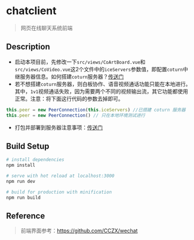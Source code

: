 # chatclient

> 网页在线聊天系统前端

## Description 

- 启动本项目前，先修改一下`src/views/CoArtBoard.vue`和`src/views/CoVideo.vue`这2个文件中的`iceServers`参数值，即配置`coturn`中继服务器信息。如何搭建`coturn`服务器？[传送门](https://www.jianshu.com/p/7e9d0af05396)
- 若不想搭建`coturn`服务器，则白板协作、语音视频通话功能只能在本地进行。其中，`1v1`视频通话失败，因为需要两个不同的视频输出流，其它功能都使用正常。注意：将下面这行代码的参数去掉即可。

```js
this.peer = new PeerConnection(this.iceServers) //已搭建 coturn 服务器
this.peer = new PeerConnection() // 只在本地环境测试进行
```

- 打包并部署到服务器注意事项：[传送门](https://www.jianshu.com/p/83b76e62976b)

## Build Setup

``` bash
# install dependencies
npm install

# serve with hot reload at localhost:3000
npm run dev

# build for production with minification
npm run build
```

## Reference

> 前端界面参考：https://github.com/CCZX/wechat

